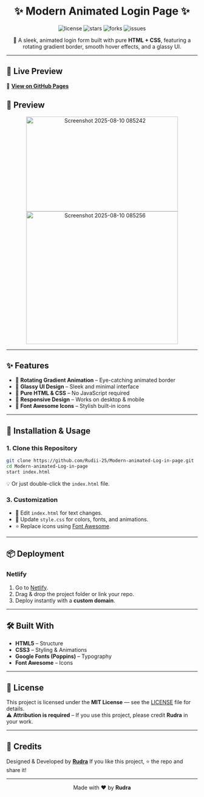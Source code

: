 <h1 align="center">✨ Modern Animated Login Page ✨</h1>

<p align="center">
  <img src="https://img.shields.io/github/license/Rudii-25/Modern-animated-Log-in-page?style=for-the-badge" alt="license">
  <img src="https://img.shields.io/github/stars/Rudii-25/Modern-animated-Log-in-page?style=for-the-badge" alt="stars">
  <img src="https://img.shields.io/github/forks/Rudii-25/Modern-animated-Log-in-page?style=for-the-badge" alt="forks">
  <img src="https://img.shields.io/github/issues/Rudii-25/Modern-animated-Log-in-page?style=for-the-badge" alt="issues">
</p>

<p align="center">
  🎨 A sleek, animated login form built with pure <b>HTML + CSS</b>, featuring a rotating gradient border, smooth hover effects, and a glassy UI.  
</p>

---

## 🚀 Live Preview
🔗 **[View on GitHub Pages](https://rudii-25.github.io/Modern-animated-Log-in-page/)**

## 📸 Preview
<p align="center">
  <img width="400" height="250" alt="Screenshot 2025-08-10 085242" src="https://github.com/user-attachments/assets/58e76498-2e24-4114-97ae-ed237d226477" />
</br>
  <img width="400" height="350" alt="Screenshot 2025-08-10 085256" src="https://github.com/user-attachments/assets/75e77b37-6c86-46b5-ae1b-df346d53a94c" />

</p>

---

## ✨ Features
- 🔄 **Rotating Gradient Animation** – Eye-catching animated border
- 💎 **Glassy UI Design** – Sleek and minimal interface
- 🎯 **Pure HTML & CSS** – No JavaScript required
- 📱 **Responsive Design** – Works on desktop & mobile
- 🎨 **Font Awesome Icons** – Stylish built-in icons

---

## 📂 Installation & Usage

### **1. Clone this Repository**
```bash
git clone https://github.com/Rudii-25/Modern-animated-Log-in-page.git
cd Modern-animated-Log-in-page
start index.html
```

💡 Or just double-click the `index.html` file.

### **3. Customization**

* 📝 Edit `index.html` for text changes.
* 🎨 Update `style.css` for colors, fonts, and animations.
* ⭐ Replace icons using [Font Awesome](https://fontawesome.com/icons).

---

## 📦 Deployment

### **Netlify**

1. Go to [Netlify](https://www.netlify.com/).
2. Drag & drop the project folder or link your repo.
3. Deploy instantly with a **custom domain**.

---

## 🛠 Built With

* **HTML5** – Structure
* **CSS3** – Styling & Animations
* **Google Fonts (Poppins)** – Typography
* **Font Awesome** – Icons

---

## 📜 License

This project is licensed under the **MIT License** — see the [LICENSE](LICENSE) file for details.
</br>
⚠️ **Attribution is required** – If you use this project, please credit **Rudra** in your work.

---

## 💖 Credits

Designed & Developed by **[Rudra](https://github.com/Rudii-25)**
If you like this project, ⭐ the repo and share it!

---

<p align="center">
  Made with ❤️ by <b>Rudra</b>
</p>
